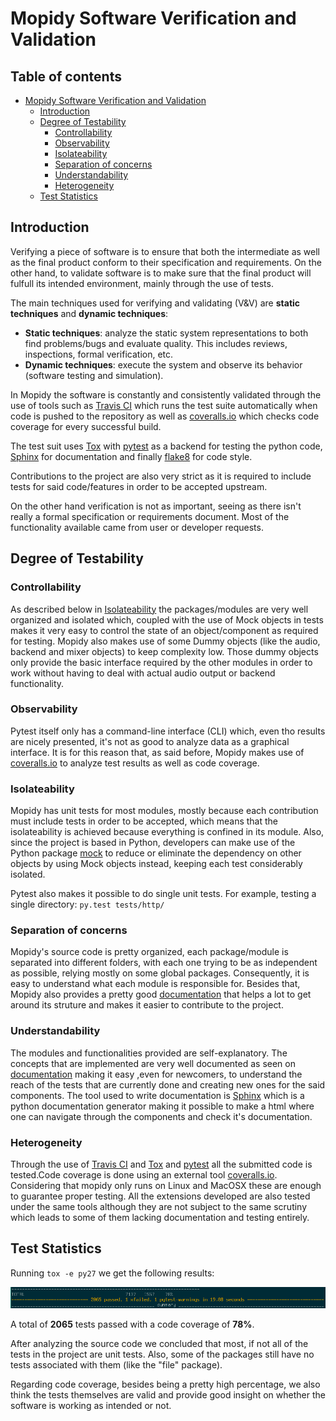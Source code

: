 # Mopidy Software Verification and Validation

## Table of contents
- [Mopidy Software Verification and Validation](#mopidy-software-verification-and-validation)
    - [Introduction](#introduction)
    - [Degree of Testability](#degree-of-testability)
        - [Controllability](#controllability)
        - [Observability](#observability)
        - [Isolateability](#isolateability)
        - [Separation of concerns](#separation-of-concerns)
        - [Understandability](#understandability)
        - [Heterogeneity](#heterogeneity)
    - [Test Statistics](#test-statistics)


## Introduction

Verifying a piece of software is to ensure that both the intermediate as well as the final product conform to their specification and requirements.
On the other hand, to validate software is to make sure that the final product will fulfull its intended environment, mainly through the use of tests.

The main techniques used for verifying and validating (V&V) are **static techniques** and **dynamic techniques**:

- **Static techniques**: analyze the static system representations to both find problems/bugs and evaluate quality. This includes reviews, inspections, formal verification, etc.
- **Dynamic techniques**: execute the system and observe its behavior (software testing and simulation).


In Mopidy the software is constantly and consistently validated through the use of tools such as [Travis CI](https://travis-ci.org/mopidy/mopidy) which runs the test suite automatically when code is pushed to the repository as well as [coveralls.io](https://coveralls.io/github/mopidy/mopidy) which checks code coverage for every successful build.

The test suit uses [Tox](https://tox.readthedocs.org/en/latest/) with [pytest](http://pytest.org/latest/) as a backend for testing the python code, [Sphinx](http://sphinx-doc.org/) for documentation and finally [flake8](https://pypi.python.org/pypi/flake8) for code style.

Contributions to the project are also very strict as it is required to include tests for said code/features in order to be accepted upstream.

On the other hand verification is not as important, seeing as there isn't really a formal specification or requirements document.
Most of the functionality available came from user or developer requests.


## Degree of Testability

### Controllability

As described below in [Isolateability](#isolateability) the packages/modules are very well organized and isolated which, coupled with the use of Mock objects in tests makes it very easy to control the state of an object/component as required for testing.
Mopidy also makes use of some Dummy objects (like the audio, backend and mixer objects) to keep complexity low.
Those dummy objects only provide the basic interface required by the other modules in order to work without having to deal with actual audio output or backend functionality.


### Observability

Pytest itself only has a command-line interface (CLI) which, even tho results are nicely presented, it's not as good to analyze data as a graphical interface. It is for this reason that, as said before, Mopidy makes use of [coveralls.io](https://coveralls.io/github/mopidy/mopidy) to analyze test results as well as code coverage.


### Isolateability

Mopidy has unit tests for most modules, mostly because each contribution must include tests in order to be accepted, which means that the isolateability is achieved because everything is confined in its module.
Also, since the project is based in Python, developers can make use of the Python package [mock](https://pypi.python.org/pypi/mock) to reduce or eliminate the dependency on other objects by using Mock objects instead, keeping each test considerably isolated.

Pytest also makes it possible to do single unit tests. For example, testing a single directory:
`py.test tests/http/`


### Separation of concerns

Mopidy's source code is pretty organized, each package/module is separated into different folders, with each one trying to be as independent as possible, relying mostly on some global packages.
Consequently, it is easy to understand what each module is responsible for.
Besides that, Mopidy also provides a pretty good [documentation](https://docs.mopidy.com/en/latest/) that helps a lot to get around its struture and makes it easier to contribute to the project.


### Understandability

The modules and functionalities provided are self-explanatory.
The concepts that are implemented are very well documented as seen on [documentation](https://docs.mopidy.com/en/latest/) making it easy ,even for newcomers, to understand the reach of the tests that are currently done and creating new ones for the said components.
The tool used to write documentation is [Sphinx](http://sphinx-doc.org/) which is a python documentation generator making it possible to make a html where one can navigate through the components and check it's documentation.


### Heterogeneity

Through the use of [Travis CI](https://travis-ci.org) and [Tox](https://tox.readthedocs.org/en/latest/) and [pytest](http://pytest.org/latest/) all the submitted code is tested.Code coverage is  done using an external tool
[coveralls.io](https://coveralls.io/github/mopidy/mopidy). Considering that mopidy only runs on Linux and MacOSX these are enough to guarantee proper testing. All the extensions developed are also tested under the same tools although they are not subject to the same scrutiny which leads to some of them lacking documentation and testing entirely.


## Test Statistics

Running `tox -e py27` we get the following results:

![](./images/v&v/pytest_results.png "pytest results")

A total of **2065** tests passed with a code coverage of **78%**.

After analyzing the source code we concluded that most, if not all of the tests in the project are unit tests.
Also, some of the packages still have no tests associated with them (like the "file" package).

Regarding code coverage, besides being a pretty high percentage, we also think the tests themselves are valid and provide good insight on whether the software is working as intended or not.
